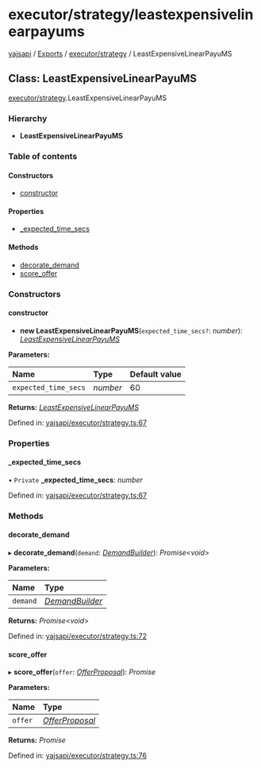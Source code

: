 # executor/strategy/leastexpensivelinearpayums

[yajsapi](https://github.com/golemfactory/yagna-docs/tree/9699eb3e934dbc2c15063c37bc7a317a2c47fef4/yajsapi/README.md) / [Exports](https://github.com/golemfactory/yagna-docs/tree/9699eb3e934dbc2c15063c37bc7a317a2c47fef4/yajsapi/modules.md) / [executor/strategy](../yajsapi-2/executor_strategy.md) / LeastExpensiveLinearPayuMS

## Class: LeastExpensiveLinearPayuMS

[executor/strategy](../yajsapi-2/executor_strategy.md).LeastExpensiveLinearPayuMS

### Hierarchy

* **LeastExpensiveLinearPayuMS**

### Table of contents

#### Constructors

* [constructor](executor_strategy.leastexpensivelinearpayums.md#constructor)

#### Properties

* [\_expected\_time\_secs](executor_strategy.leastexpensivelinearpayums.md#_expected_time_secs)

#### Methods

* [decorate\_demand](executor_strategy.leastexpensivelinearpayums.md#decorate_demand)
* [score\_offer](executor_strategy.leastexpensivelinearpayums.md#score_offer)

### Constructors

#### constructor

+ **new LeastExpensiveLinearPayuMS**\(`expected_time_secs?`: _number_\): [_LeastExpensiveLinearPayuMS_](executor_strategy.leastexpensivelinearpayums.md)

**Parameters:**

| Name | Type | Default value |
| :--- | :--- | :--- |
| `expected_time_secs` | _number_ | 60 |

**Returns:** [_LeastExpensiveLinearPayuMS_](executor_strategy.leastexpensivelinearpayums.md)

Defined in: [yajsapi/executor/strategy.ts:67](https://github.com/golemfactory/yajsapi/blob/0a8d8c8/yajsapi/executor/strategy.ts#L67)

### Properties

#### \_expected\_time\_secs

• `Private` **\_expected\_time\_secs**: _number_

Defined in: [yajsapi/executor/strategy.ts:67](https://github.com/golemfactory/yajsapi/blob/0a8d8c8/yajsapi/executor/strategy.ts#L67)

### Methods

#### decorate\_demand

▸ **decorate\_demand**\(`demand`: [_DemandBuilder_](props_builder.demandbuilder.md)\): _Promise_&lt;_void_&gt;

**Parameters:**

| Name | Type |
| :--- | :--- |
| `demand` | [_DemandBuilder_](props_builder.demandbuilder.md) |

**Returns:** _Promise_&lt;_void_&gt;

Defined in: [yajsapi/executor/strategy.ts:72](https://github.com/golemfactory/yajsapi/blob/0a8d8c8/yajsapi/executor/strategy.ts#L72)

#### score\_offer

▸ **score\_offer**\(`offer`: [_OfferProposal_](rest_market.offerproposal.md)\): _Promise_

**Parameters:**

| Name | Type |
| :--- | :--- |
| `offer` | [_OfferProposal_](rest_market.offerproposal.md) |

**Returns:** _Promise_

Defined in: [yajsapi/executor/strategy.ts:76](https://github.com/golemfactory/yajsapi/blob/0a8d8c8/yajsapi/executor/strategy.ts#L76)

